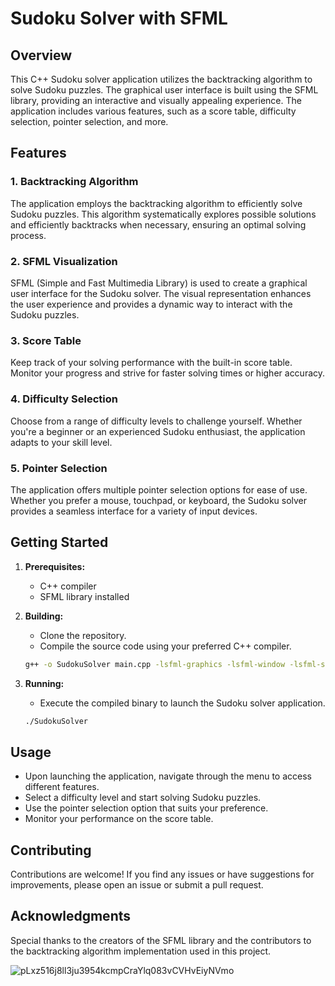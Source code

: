 # Sudoku Solver with SFML

## Overview

This C++ Sudoku solver application utilizes the backtracking algorithm to solve Sudoku puzzles. The graphical user interface is built using the SFML library, providing an interactive and visually appealing experience. The application includes various features, such as a score table, difficulty selection, pointer selection, and more.

## Features

### 1. Backtracking Algorithm

The application employs the backtracking algorithm to efficiently solve Sudoku puzzles. This algorithm systematically explores possible solutions and efficiently backtracks when necessary, ensuring an optimal solving process.

### 2. SFML Visualization

SFML (Simple and Fast Multimedia Library) is used to create a graphical user interface for the Sudoku solver. The visual representation enhances the user experience and provides a dynamic way to interact with the Sudoku puzzles.

### 3. Score Table

Keep track of your solving performance with the built-in score table. Monitor your progress and strive for faster solving times or higher accuracy.

### 4. Difficulty Selection

Choose from a range of difficulty levels to challenge yourself. Whether you're a beginner or an experienced Sudoku enthusiast, the application adapts to your skill level.

### 5. Pointer Selection

The application offers multiple pointer selection options for ease of use. Whether you prefer a mouse, touchpad, or keyboard, the Sudoku solver provides a seamless interface for a variety of input devices.

## Getting Started

1. **Prerequisites:**
   - C++ compiler
   - SFML library installed

2. **Building:**
   - Clone the repository.
   - Compile the source code using your preferred C++ compiler.
   
    ```bash
    g++ -o SudokuSolver main.cpp -lsfml-graphics -lsfml-window -lsfml-system
    ```

3. **Running:**
   - Execute the compiled binary to launch the Sudoku solver application.

    ```bash
    ./SudokuSolver
    ```

## Usage

- Upon launching the application, navigate through the menu to access different features.
- Select a difficulty level and start solving Sudoku puzzles.
- Use the pointer selection option that suits your preference.
- Monitor your performance on the score table.

## Contributing

Contributions are welcome! If you find any issues or have suggestions for improvements, please open an issue or submit a pull request.

## Acknowledgments

Special thanks to the creators of the SFML library and the contributors to the backtracking algorithm implementation used in this project.

![pLxz516j8ll3ju3954kcmpCraYlq083vCVHvEiyNVmo](https://github.com/ahmedshihab809/Sudkou/assets/57572719/1819fc58-d649-4310-abcc-efffa555a3e7)
